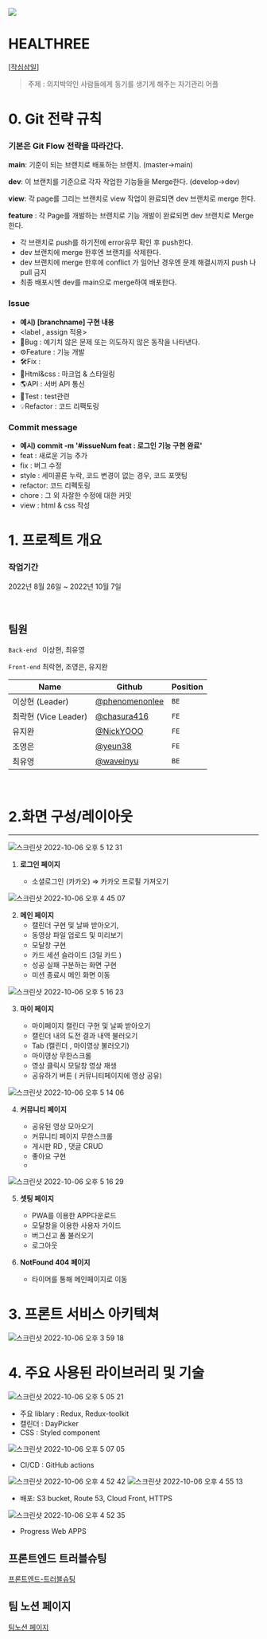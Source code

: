 ![](https://velog.velcdn.com/images/yjw0517/post/d7cb0aee-e6c0-4eef-b1b1-c3b08f56eebb/image.png)

# HEALTHREE

[[작심삼일](https://healthree3.com/)]

> 주제 : 의지박약인 사람들에게 동기를 생기게 해주는 자기관리 어플



# 0. Git 전략 규칙

### 기본은 Git Flow 전략을 따라간다.

**main**: 기준이 되는 브랜치로 배포하는 브랜치. (master->main)

**dev**: 이 브랜치를 기준으로 각자 작업한 기능들을 Merge한다. (develop->dev)

**view**: 각 page를 그리는 브랜치로 view 작업이 완료되면 dev 브랜치로 merge 한다.

**feature** : 각 Page를 개발하는 브랜치로 기능 개발이 완료되면 dev 브랜치로 Merge 한다.

- 각 브랜치로 push를 하기전에 error유무 확인 후 push한다.
- dev 브랜치에 merge 한후엔 브랜치를 삭제한다.
- dev 브랜치에 merge 한후에 conflict 가 일어난 경우엔 문제 해결시까지 push 나 pull 금지
- 최종 배포시엔 dev를 main으로 merge하여 배포한다.

### Issue

- **예시) [branchname] 구현 내용**
- <label , assign 적용>
- 🐞Bug : 예기치 않은 문제 또는 의도하지 않은 동작을 나타낸다.
- ⚙️Feature : 기능 개발
- 🛠Fix :
- 🎨Html&css : 마크업 & 스타일링
- 🌎API : 서버 API 통신
- 🏁Test : test관련
- 💡Refactor : 코드 리팩토링

### Commit message

- **예시) commit -m '#issueNum feat : 로그인 기능 구현 완료'**
- feat : 새로운 기능 추가
- fix : 버그 수정
- style : 세미콜론 누락, 코드 변경이 없는 경우, 코드 포맷팅
- refactor: 코드 리펙토링
- chore : 그 외 자잘한 수정에 대한 커밋
- view : html & css 작성

# 1. 프로젝트 개요

### 작업기간

2022년 8월 26일 ~ 2022년 10월 7일

<br>

## 팀원

`Back-end ` 이상현, 최유영

`Front-end` 최락현, 조영은, 유지완

| Name                 | Github                                              | Position |
| -------------------- | --------------------------------------------------- | -------- |
| 이상현 (Leader)      | [@phenomenonlee ](https://github.com/phenomenonlee) | `BE`     |
| 최락현 (Vice Leader) | [@chasura416 ](https://github.com/chasura416)       | `FE`     |
| 유지완               | [@NickYOOO](https://github.com/NickYOOO)            | `FE`     |
| 조영은               | [@yeun38](https://github.com/yeun38)                | `FE`     |
| 최유영               | [@waveinyu](https://github.com/waveinyu)            | `BE`     |

<br>

# 2.화면 구성/레이아웃

---

![스크린샷 2022-10-06 오후 5 12 31](https://user-images.githubusercontent.com/108923582/194258509-0163ed36-8deb-4354-b929-9b472b0e5f06.png)

1. **로그인 페이지**

   - 소셜로그인 (카카오) ⇒ 카카오 프로필 가져오기

![스크린샷 2022-10-06 오후 4 45 07](https://user-images.githubusercontent.com/108923582/194259473-35f0f462-1bae-4836-951a-5e68d6ec87d5.png)

2. **메인 페이지**
   - 캘린더 구현 및 날짜 받아오기,
   - 동영상 파일 업로드 및 미리보기
   - 모달창 구현
   - 카드 세션 슬라이드 (3일 카드 )
   - 성공 실패 구분하는 화면 구현
   - 미션 종료시 메인 화면 이동

![스크린샷 2022-10-06 오후 5 16 23](https://user-images.githubusercontent.com/108923582/194259520-dfcd929d-9f34-4e48-9450-d331cb5f8db6.png)

3. **마이 페이지**

   - 마이페이지 캘린더 구현 및 날짜 받아오기
   - 캘린더 내의 도전 결과 내역 불러오기
   - Tab (캘린더 , 마이영상 불러오기)
   - 마이영상 무한스크롤
   - 영상 클릭시 모달창 영상 재생
   - 공유하기 버튼 ( 커뮤니티페이지에 영상 공유)

![스크린샷 2022-10-06 오후 5 14 06](https://user-images.githubusercontent.com/108923582/194259590-0ca64551-b370-4423-8993-20786f47b63d.png)

4. **커뮤니티 페이지**

   - 공유된 영상 모아오기
   - 커뮤니티 페이지 무한스크롤
   - 게시판 RD , 댓글 CRUD
   - 좋아요 구현
   - 
![스크린샷 2022-10-06 오후 5 16 29](https://user-images.githubusercontent.com/108923582/194260101-04c8ab92-cc51-4ed5-bc3d-e87061d286ac.png)

5. **셋팅 페이지**
   - PWA를 이용한 APP다운로드
   - 모달창을 이용한 사용자 가이드
   - 버그신고 폼 불러오기
   - 로그아웃

6. **NotFound 404 페이지**
   - 타이머를 통해 메인페이지로 이동

# 3. 프론트 서비스 아키텍쳐

![스크린샷 2022-10-06 오후 3 59 18](https://user-images.githubusercontent.com/108923582/194236178-07a99321-91da-48bb-a8a7-18334c39eec5.png)


# 4. 주요 사용된 라이브러리 및 기술

![스크린샷 2022-10-06 오후 5 05 21](https://user-images.githubusercontent.com/108923582/194256129-d76196c2-f105-4fa8-b1ad-28de7ab22479.png)

- 주요 liblary : Redux, Redux-toolkit
- 캘린더 : DayPicker
- CSS : Styled component

![스크린샷 2022-10-06 오후 5 07 05](https://user-images.githubusercontent.com/108923582/194256928-9a70b6ba-871d-44dd-b962-2c01bd8bc163.png)

- CI/CD : GitHub actions

![스크린샷 2022-10-06 오후 4 52 42](https://user-images.githubusercontent.com/108923582/194254005-8ebfdc6f-dd7a-475e-a551-ee01c084efa5.png)
![스크린샷 2022-10-06 오후 4 55 13](https://user-images.githubusercontent.com/108923582/194254037-78038f22-e427-45f8-ae04-e94f62d56e7e.png)

- 배포: S3 bucket, Route 53, Cloud Front, HTTPS

![스크린샷 2022-10-06 오후 4 52 35](https://user-images.githubusercontent.com/108923582/194254710-ca1eb2bc-45a3-49f4-a3ac-143f33676af6.png)

- Progress Web APPS


## 프론트엔드 트러블슈팅

[프론트엔드-트러블슈팅](https://www.notion.so/605b503ee5194885b1044aeab2578430?v=3d09c21a28a4450487d43e7eb728ca8f)

## 팀 노션 페이지

[팀노션 페이지](https://www.notion.so/864fe5f8be8f4736895b8c29197de182)
